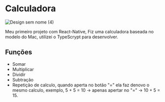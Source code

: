 # Calculadora

![Design sem nome (4)](https://github.com/joaoaugusto543/Calculadora/assets/119535029/1af39444-86b3-4f81-8690-57d4e9c47777)

Meu primeiro projeto com React-Native, Fiz uma calculadora baseada no modelo do Mac, utilizei o TypeScrypt para desenvolver.

## Funções

- Somar
- Multiplicar
- Dividir
- Subtração
- Repetição de calculo, quando aperta no botão "=" ela faz denovo o mesmo calculo, exemplo, 5 + 5 = 10 -> apenas apertar no "=" -> 10 + 5 = 15.
